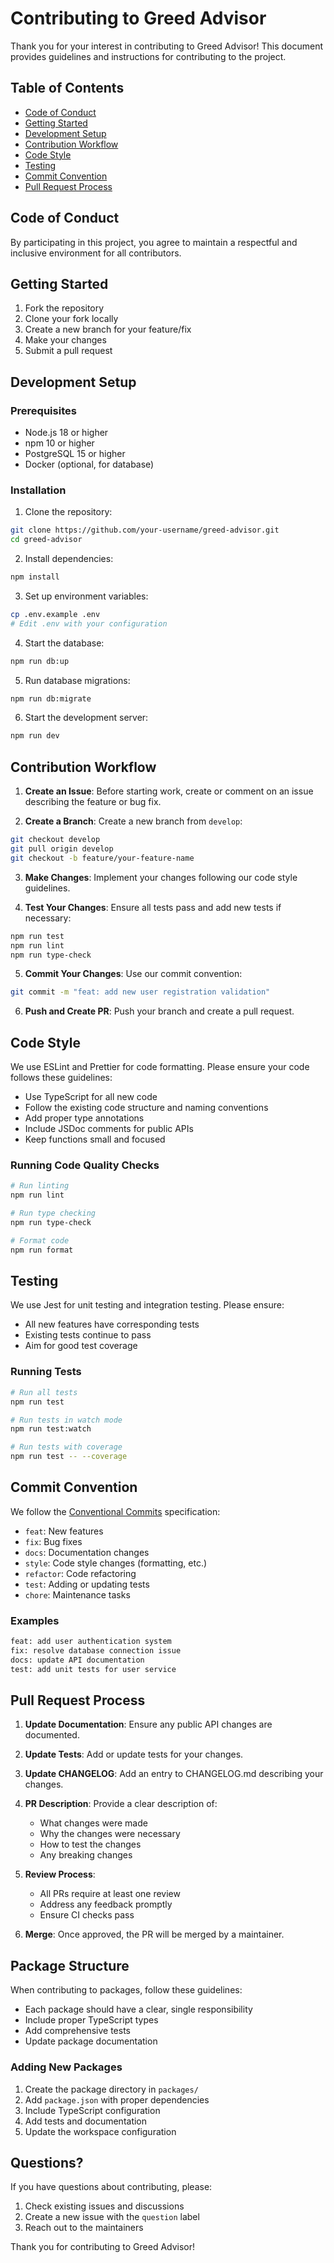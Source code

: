 # Contributing to Greed Advisor

Thank you for your interest in contributing to Greed Advisor! This document provides guidelines and instructions for contributing to the project.

## Table of Contents

- [Code of Conduct](#code-of-conduct)
- [Getting Started](#getting-started)
- [Development Setup](#development-setup)
- [Contribution Workflow](#contribution-workflow)
- [Code Style](#code-style)
- [Testing](#testing)
- [Commit Convention](#commit-convention)
- [Pull Request Process](#pull-request-process)

## Code of Conduct

By participating in this project, you agree to maintain a respectful and inclusive environment for all contributors.

## Getting Started

1. Fork the repository
2. Clone your fork locally
3. Create a new branch for your feature/fix
4. Make your changes
5. Submit a pull request

## Development Setup

### Prerequisites

- Node.js 18 or higher
- npm 10 or higher
- PostgreSQL 15 or higher
- Docker (optional, for database)

### Installation

1. Clone the repository:

```bash
git clone https://github.com/your-username/greed-advisor.git
cd greed-advisor
```

2. Install dependencies:

```bash
npm install
```

3. Set up environment variables:

```bash
cp .env.example .env
# Edit .env with your configuration
```

4. Start the database:

```bash
npm run db:up
```

5. Run database migrations:

```bash
npm run db:migrate
```

6. Start the development server:

```bash
npm run dev
```

## Contribution Workflow

1. **Create an Issue**: Before starting work, create or comment on an issue describing the feature or bug fix.

2. **Create a Branch**: Create a new branch from `develop`:

```bash
git checkout develop
git pull origin develop
git checkout -b feature/your-feature-name
```

3. **Make Changes**: Implement your changes following our code style guidelines.

4. **Test Your Changes**: Ensure all tests pass and add new tests if necessary:

```bash
npm run test
npm run lint
npm run type-check
```

5. **Commit Your Changes**: Use our commit convention:

```bash
git commit -m "feat: add new user registration validation"
```

6. **Push and Create PR**: Push your branch and create a pull request.

## Code Style

We use ESLint and Prettier for code formatting. Please ensure your code follows these guidelines:

- Use TypeScript for all new code
- Follow the existing code structure and naming conventions
- Add proper type annotations
- Include JSDoc comments for public APIs
- Keep functions small and focused

### Running Code Quality Checks

```bash
# Run linting
npm run lint

# Run type checking
npm run type-check

# Format code
npm run format
```

## Testing

We use Jest for unit testing and integration testing. Please ensure:

- All new features have corresponding tests
- Existing tests continue to pass
- Aim for good test coverage

### Running Tests

```bash
# Run all tests
npm run test

# Run tests in watch mode
npm run test:watch

# Run tests with coverage
npm run test -- --coverage
```

## Commit Convention

We follow the [Conventional Commits](https://www.conventionalcommits.org/) specification:

- `feat`: New features
- `fix`: Bug fixes
- `docs`: Documentation changes
- `style`: Code style changes (formatting, etc.)
- `refactor`: Code refactoring
- `test`: Adding or updating tests
- `chore`: Maintenance tasks

### Examples

```bash
feat: add user authentication system
fix: resolve database connection issue
docs: update API documentation
test: add unit tests for user service
```

## Pull Request Process

1. **Update Documentation**: Ensure any public API changes are documented.

2. **Update Tests**: Add or update tests for your changes.

3. **Update CHANGELOG**: Add an entry to CHANGELOG.md describing your changes.

4. **PR Description**: Provide a clear description of:
   - What changes were made
   - Why the changes were necessary
   - How to test the changes
   - Any breaking changes

5. **Review Process**:
   - All PRs require at least one review
   - Address any feedback promptly
   - Ensure CI checks pass

6. **Merge**: Once approved, the PR will be merged by a maintainer.

## Package Structure

When contributing to packages, follow these guidelines:

- Each package should have a clear, single responsibility
- Include proper TypeScript types
- Add comprehensive tests
- Update package documentation

### Adding New Packages

1. Create the package directory in `packages/`
2. Add `package.json` with proper dependencies
3. Include TypeScript configuration
4. Add tests and documentation
5. Update the workspace configuration

## Questions?

If you have questions about contributing, please:

1. Check existing issues and discussions
2. Create a new issue with the `question` label
3. Reach out to the maintainers

Thank you for contributing to Greed Advisor!
